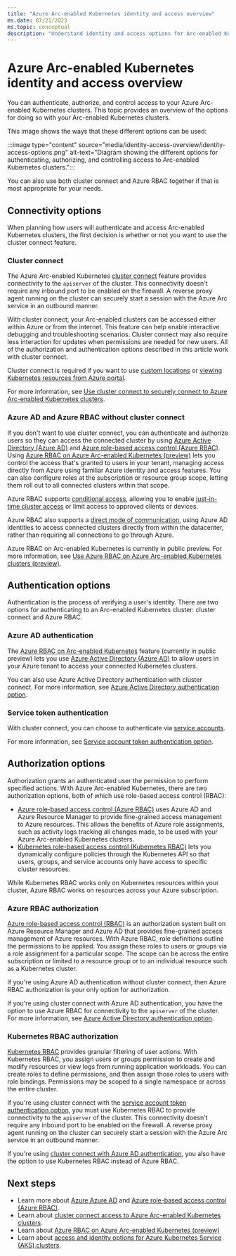 ```yaml
---
title: "Azure Arc-enabled Kubernetes identity and access overview"
ms.date: 07/21/2023
ms.topic: conceptual
description: "Understand identity and access options for Arc-enabled Kubernetes clusters."
---
```


# Azure Arc-enabled Kubernetes identity and access overview

You can authenticate, authorize, and control access to your Azure Arc-enabled Kubernetes clusters. This topic provides an overview of the options for doing so with your Arc-enabled Kubernetes clusters.

This image shows the ways that these different options can be used:

:::image type="content" source="media/identity-access-overview/identity-access-options.png" alt-text="Diagram showing the different options for authenticating, authorizing, and controlling access to Arc-enabled Kubernetes clusters.":::

You can also use both cluster connect and Azure RBAC together if that is most appropriate for your needs.

## Connectivity options

When planning how users will authenticate and access Arc-enabled Kubernetes clusters, the first decision is whether or not you want to use the cluster connect feature.

### Cluster connect

The Azure Arc-enabled Kubernetes [cluster connect](conceptual-cluster-connect.md) feature provides connectivity to the `apiserver` of the cluster. This connectivity doesn't require any inbound port to be enabled on the firewall. A reverse proxy agent running on the cluster can securely start a session with the Azure Arc service in an outbound manner.

With cluster connect, your Arc-enabled clusters can be accessed either within Azure or from the internet. This feature can help enable interactive debugging and troubleshooting scenarios.  Cluster connect may also require less interaction for updates when permissions are needed for new users. All of the authorization and authentication options described in this article work with cluster connect.

Cluster connect is required if you want to use [custom locations](conceptual-custom-locations.md) or [viewing Kubernetes resources from Azure portal](kubernetes-resource-view.md).

For more information, see [Use cluster connect to securely connect to Azure Arc-enabled Kubernetes clusters](cluster-connect.md).

### Azure AD and Azure RBAC without cluster connect

If you don't want to use cluster connect, you can authenticate and authorize users so they can access the connected cluster by using [Azure Active Directory (Azure AD)](/azure/active-directory/fundamentals/active-directory-whatis) and [Azure role-based access control (Azure RBAC)](/azure/role-based-access-control/overview). Using [Azure RBAC on Azure Arc-enabled Kubernetes (preview)](conceptual-azure-rbac.md) lets you control the access that's granted to users in your tenant, managing access directly from Azure using familiar Azure identity and access features. You can also configure roles at the subscription or resource group scope, letting them roll out to all connected clusters within that scope.

Azure RBAC supports [conditional access](azure-rbac.md#use-conditional-access-with-azure-ad), allowing you to enable [just-in-time cluster access](azure-rbac.md#configure-just-in-time-cluster-access-with-azure-ad) or limit access to approved clients or devices.

Azure RBAC also supports a [direct mode of communication](azure-rbac.md#use-a-shared-kubeconfig-file), using Azure AD identities to access connected clusters directly from within the datacenter, rather than requiring all connections to go through Azure.

Azure RBAC on Arc-enabled Kubernetes is currently in public preview. For more information, see  [Use Azure RBAC on Azure Arc-enabled Kubernetes clusters (preview)](azure-rbac.md).

## Authentication options

Authentication is the process of verifying a user's identity. There are two options for authenticating to an Arc-enabled Kubernetes cluster: cluster connect and Azure RBAC.

### Azure AD authentication

The [Azure RBAC on Arc-enabled Kubernetes](conceptual-azure-rbac.md) feature (currently in public preview) lets you use [Azure Active Directory (Azure AD)](/azure/active-directory/fundamentals/active-directory-whatis) to allow users in your Azure tenant to access your connected Kubernetes clusters.

You can also use Azure Active Directory authentication with cluster connect. For more information, see [Azure Active Directory authentication option](cluster-connect.md#azure-active-directory-authentication-option).

### Service token authentication

With cluster connect, you can choose to authenticate via [service accounts](https://kubernetes.io/docs/reference/access-authn-authz/authentication/#service-account-tokens).

For more information, see [Service account token authentication option](cluster-connect.md#service-account-token-authentication-option).

## Authorization options

Authorization grants an authenticated user the permission to perform specified actions. With Azure Arc-enabled Kubernetes, there are two authorization options, both of which use role-based access control (RBAC):

- [Azure role-based access control (Azure RBAC)](/azure/role-based-access-control/overview) uses Azure AD and Azure Resource Manager to provide fine-grained access management to Azure resources. This allows the benefits of Azure role assignments, such as activity logs tracking all changes made, to be used with your Azure Arc-enabled Kubernetes clusters.
- [Kubernetes role-based access control (Kubernetes RBAC)](https://kubernetes.io/docs/reference/access-authn-authz/rbac/) lets you dynamically configure policies through the Kubernetes API so that users, groups, and service accounts only have access to specific cluster resources.

While Kubernetes RBAC works only on Kubernetes resources within your cluster, Azure RBAC works on resources across your Azure subscription.

### Azure RBAC authorization

[Azure role-based access control (RBAC)](../../role-based-access-control/overview.md) is an authorization system built on Azure Resource Manager and Azure AD that provides fine-grained access management of Azure resources. With Azure RBAC, role definitions outline the permissions to be applied. You assign these roles to users or groups via a role assignment for a particular scope. The scope can be across the entire subscription or limited to a resource group or to an individual resource such as a Kubernetes cluster.

If you're using Azure AD authentication without cluster connect, then Azure RBAC authorization is your only option for authorization.

If you're using cluster connect with Azure AD authentication, you have the option to use Azure RBAC for connectivity to the `apiserver` of the cluster. For more information, see [Azure Active Directory authentication option](cluster-connect.md#azure-active-directory-authentication-option).

### Kubernetes RBAC authorization

[Kubernetes RBAC](https://kubernetes.io/docs/reference/access-authn-authz/rbac/) provides granular filtering of user actions. With Kubernetes RBAC, you assign users or groups permission to create and modify resources or view logs from running application workloads. You can create roles to define permissions, and then assign those roles to users with role bindings. Permissions may be scoped to a single namespace or across the entire cluster.

If you're using cluster connect with the [service account token authentication option](cluster-connect.md#service-account-token-authentication-option), you must use Kubernetes RBAC to provide connectivity to the `apiserver` of the cluster. This connectivity doesn't require any inbound port to be enabled on the firewall. A reverse proxy agent running on the cluster can securely start a session with the Azure Arc service in an outbound manner.

If you're using [cluster connect with Azure AD authentication](cluster-connect.md#azure-active-directory-authentication-option), you also have the option to use Kubernetes RBAC instead of Azure RBAC.

## Next steps

- Learn more about [Azure Azure AD](/azure/active-directory/fundamentals/active-directory-whatis) and [Azure role-based access control (Azure RBAC)](/azure/role-based-access-control/overview).
- Learn about [cluster connect access to Azure Arc-enabled Kubernetes clusters](conceptual-cluster-connect.md).
- Learn about [Azure RBAC on Azure Arc-enabled Kubernetes (preview)](conceptual-azure-rbac.md)
- Learn about [access and identity options for Azure Kubernetes Service (AKS) clusters](../../aks/concepts-identity.md).
